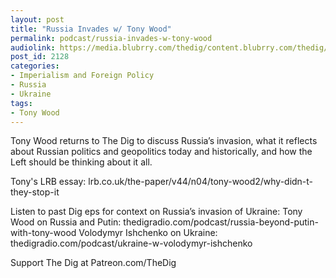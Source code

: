 ```yaml
---
layout: post
title: "Russia Invades w/ Tony Wood"
permalink: podcast/russia-invades-w-tony-wood
audiolink: https://media.blubrry.com/thedig/content.blubrry.com/thedig/The_Dig-EP_346-Wood.mp3
post_id: 2128
categories: 
- Imperialism and Foreign Policy
- Russia
- Ukraine
tags: 
- Tony Wood
---
```


Tony Wood returns to The Dig to discuss Russia’s invasion, what it reflects about Russian politics and geopolitics today and historically, and how the Left should be thinking about it all.

Tony's LRB essay: lrb.co.uk/the-paper/v44/n04/tony-wood2/why-didn-t-they-stop-it

Listen to past Dig eps for context on Russia’s invasion of Ukraine:
Tony Wood on Russia and Putin: thedigradio.com/podcast/russia-beyond-putin-with-tony-wood
Volodymyr Ishchenko on Ukraine: thedigradio.com/podcast/ukraine-w-volodymyr-ishchenko

Support The Dig at Patreon.com/TheDig